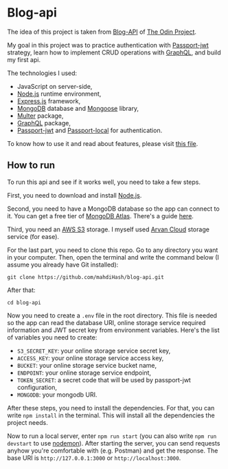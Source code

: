 # Blog-api

The idea of this project is taken from [Blog-API](https://www.theodinproject.com/lessons/nodejs-blog-api) of [The Odin Project](https://www.theodinproject.com).

My goal in this project was to practice authentication with [Passport-jwt](http://www.passportjs.org/packages/passport-jwt/) strategy, learn how to implement CRUD operations with [GraphQL](https://graphql.org), and build my first api. 

The technologies I used:
- JavaScript on server-side,
- [Node.js](https://nodejs.org/en) runtime environment,
- [Express.js](https://expressjs.com) framework,
- [MongoDB](https://mongodb.com) database and [Mongoose](https://mongoosejs.com/) library,
- [Multer](https://github.com/expressjs/multer) package,
- [GraphQL](https://graphql.org) package,
- [Passport-jwt](http://www.passportjs.org/packages/passport-jwt/) and [Passport-local](https://www.passportjs.org/packages/passport-local/) for authentication.

To know how to use it and read about features, please visit [this file](https://github.com/mahdiHash/blog-api/blob/master/howToUse.md).

## How to run

To run this api and see if it works well, you need to take a few steps.

First, you need to download and install [Node.js](https://nodejs.org/en/download/).

Second, you need to have a MongoDB database so the app can connect to it. You can get a free tier of [MongoDB Atlas](https://www.mongodb.com/atlas/database). There's a guide [here](https://developer.mozilla.org/en-US/docs/Learn/Server-side/Express_Nodejs/mongoose#setting_up_the_mongodb_database). 

Third, you need an [AWS S3](https://aws.amazon.com/s3/) storage. I myself used [Arvan Cloud](https://www.arvancloud.com/en) storage service (for ease).

For the last part, you need to clone this repo. Go to any directory you want in your computer. Then, open the terminal and write the command below (I assume you already have Git installed):

```
git clone https://github.com/mahdiHash/blog-api.git
```  

After that:  

```
cd blog-api
```

Now you need to create a `.env` file in the root directory. This file is needed so the app can read the database URI, online storage service required information and JWT secret key from environment variables. Here's the list of variables you need to create:
- `S3_SECRET_KEY`: your online storage service secret key,
- `ACCESS_KEY`: your online storage service access key,
- `BUCKET`: your online storage service bucket name,
- `ENDPOINT`: your online storage service endpoint,
- `TOKEN_SECRET`: a secret code that will be used by passport-jwt configuration,
- `MONGODB`: your mongodb URI.

After these steps, you need to install the dependencies. For that, you can write `npm install` in the terminal. This will install all the dependencies the project needs.

Now to run a local server, enter `npm run start` (you can also write `npm run devstart` to use [nodemon](https://github.com/remy/nodemon)). After starting the server, you can send requests anyhow you're comfortable with (e.g. Postman) and get the response. The base URI is `http://127.0.0.1:3000` or `http://localhost:3000`.
